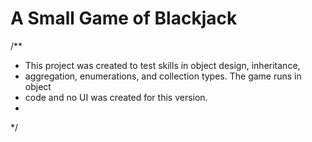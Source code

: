 # A Small Game of Blackjack
/**
 * This project was created to test skills in object design, inheritance, 
 * aggregation, enumerations, and collection types. The game runs in object
 * code and no UI was created for this version. 
 * 
 */
